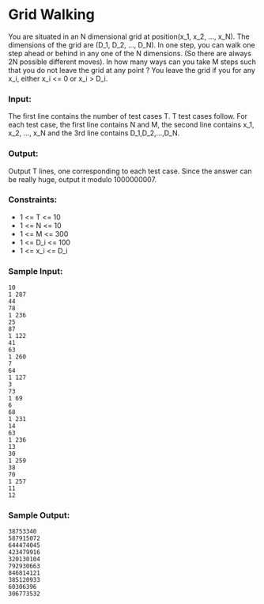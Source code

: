 Grid Walking
============

You are situated in an N dimensional grid at position(x_1, x_2, ..., x_N). The dimensions of the grid are (D_1, D_2, ..., D_N). In one step, you can walk one step ahead or behind in any one of the N dimensions. (So there are always 2N possible different moves). In how many ways can you take M steps such that you do not leave the grid at any point ? You leave the grid if you for any x_i, either x_i <= 0 or x_i > D_i.

### Input:

The first line contains the number of test cases T. T test cases follow. For each test case, the first line contains N and M, the second line contains x_1, x_2, ..., x_N and the 3rd line contains D_1,D_2,…,D_N.

### Output:

Output T lines, one corresponding to each test case. Since the answer can be really huge, output it modulo 1000000007.

### Constraints:

* 1 <= T <= 10
* 1 <= N <= 10
* 1 <= M <= 300
* 1 <= D_i <= 100
* 1 <= x_i <= D_i

### Sample Input:

    10
    1 287
    44
    78
    1 236
    25
    87
    1 122
    41
    63
    1 260
    7
    64
    1 127
    3
    73
    1 69
    6
    68
    1 231
    14
    63
    1 236
    13
    30
    1 259
    38
    70
    1 257
    11
    12

### Sample Output:

    38753340
    587915072
    644474045
    423479916
    320130104
    792930663
    846814121
    385120933
    60306396
    306773532
